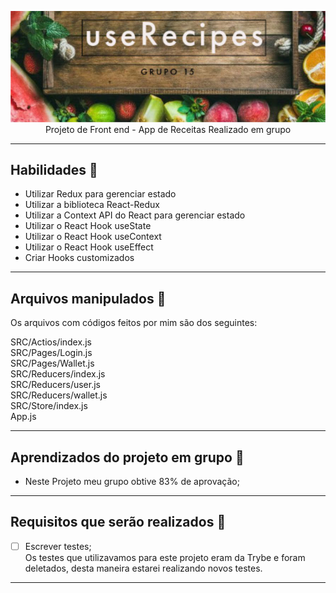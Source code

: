 <p align="center">
<img src="https://github.com/amandaperch/project-trybe-app-recipes/blob/main/src/images/Logo_useRecipes.png"/><br />
Projeto de Front end - App de Receitas
Realizado em grupo
</p>

---
## Habilidades :shallow_pan_of_food:

- Utilizar Redux para gerenciar estado
- Utilizar a biblioteca React-Redux
- Utilizar a Context API do React para gerenciar estado
- Utilizar o React Hook useState
- Utilizar o React Hook useContext
- Utilizar o React Hook useEffect
- Criar Hooks customizados

---
## Arquivos manipulados :hamburger:

Os arquivos com códigos feitos por mim são dos seguintes:
<p>
  SRC/Actios/index.js<br />
  SRC/Pages/Login.js<br />
  SRC/Pages/Wallet.js<br />
  SRC/Reducers/index.js<br />
  SRC/Reducers/user.js<br />
  SRC/Reducers/wallet.js<br />
  SRC/Store/index.js<br />
  App.js<br />
 </p>

---
## Aprendizados do projeto em grupo :pancakes:

- Neste Projeto meu grupo obtive 83% de aprovação;

---
## Requisitos que serão realizados :poultry_leg:

<p>
        
- [ ] Escrever testes;<br />
        Os testes que utilizavamos para este projeto eram da Trybe e foram deletados, desta maneira estarei realizando novos testes.
</p>

---
